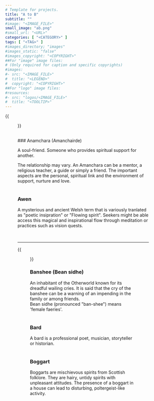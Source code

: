 ```yaml
---
# Template for projects.
title: "A to B"
subtitle: ""
#image: "<IMAGE_FILE>"
small_image: "ab.png"
#small_url: "<URL>"
categories: [ "<CATEGORY>" ]
tags: [ "<TAG>" ]
#images_directory; "images"
#images_static: "false"
#images_copyright: "<COPYRIGHT>"
##For "image" image files:
# (Only required for caption and specific copyrights)
#images:
#- src: "<IMAGE_FILE>"
#  title: "<LEGEND>"
#  copyright: "<COPYRIGHT>"
##For "logo" image files:
#resources:
#- src: "logos/<IMAGE_FILE>"
#  title: "<TOOLTIP>"
---
```

{{<figure src = "images/a.png">}}

<br >
### Anamchara (Amanchairde)

A soul-friend. Someone who provides spiritual support for another.  

The relationship may vary. An Amanchara can be a mentor, a religious teacher, a guide or simply a friend. The important aspects are the personal, spiritual link and the environment of support, nurture and love.  
<br>

### Awen

A mysterious and  ancient Welsh term that is variously tranlated as "poetic insipration" or "Flowing spirit". Seekers might be able access this magical and inspirational flow through meditation or practices such as vision quests.

<br >






---
{{<figure src = "images/b.png">}}
<br>

### Banshee (Bean sidhe)  
An inhabitant of the Otherworld known for its dreadful wailing cries. It is said that the cry of the banshee can be a warning of an impending in the family or among friends.   
Bean sidhe (pronounced "ban-shee") means 'female faeries'.  
<br>
### Bard  
A bard is a professional poet, musician, storyteller or historian.  
<br>

### Boggart  
Boggarts are mischievous spirits from Scottish folklore. They are hairy, untidy spirits with unpleasant attitudes. The presence of a boggart in a house can lead to disturbing, poltergeist-like activity.  
<br>



